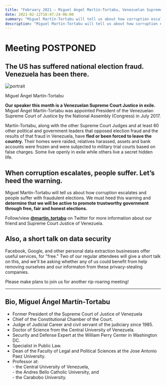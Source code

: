 ```yaml
---
title: "February 2021 — Miguel Ángel Martín-Tortabu, Venezuelan Supreme Court Justice in exile (POSTPONED)"
date: 2021-02-12T16:47:24-06:00
summary: "Miguel Martín-Tortabu will tell us about how corruption escalates and people suffer with fraudulent elections."
description: "Miguel Martín-Tortabu will tell us about how corruption escalates and people suffer with fraudulent elections."
---
```


# Meeting POSTPONED

## The US has suffered national election fraud. Venezuela has been there.

<div class="align-right">
<img src="/img/martin-tortabu.jpg" alt="portrait">  
<p>Miguel Ángel Martín-Tortabu</p>
</div>

**<strong><span class="hilite">Our speaker this month is a Venezuelan Supreme Court Justice in exile.</span></strong>** Miguel Ángel Martín-Tortabu was appointed President of the Venezuelan Supreme Court of Justice by the National Assembly (Congress) in July 2017.   

Martín-Tortabu, along with the other Supreme Court Judges and at least 60 other political and government leaders that opposed election fraud and the results of that fraud in Venezuela, have **fled or been forced to leave the country.** Their homes were raided, relatives harassed, assets and bank accounts were frozen and were subjected to military trial courts based on false charges. Some live openly in exile while others live a secret hidden life.  

## When corruption escalates, people suffer. Let’s heed the warning.

Miguel Martín-Tortabu will tell us about how corruption escalates and people suffer with fraudulent elections. We must heed this warning and **determine that we will be active to promote trustworthy government through free, fair and honest elections.**  

Follow/view **[@martin_tortabu](https://twitter.com/martin_tortabu?s=21)** on Twitter for more information about our friend and Supreme Court Justice of Venezuela.   

## Also, a short talk on data security

Facebook, Google, and other personal data extraction businesses offer useful services, for "free." Two of our regular attendees will give a short talk on this, and we'll be asking whether any of us could benefit from help removing ourselves and our informaton from these privacy-stealing companies.

Please make plans to join us for another rip-roaring meeting!  

---

<a name="bio" id="bio"></a>

## Bio, Miguel Ángel Martín-Tortabu

- Former President of the Supreme Court of Justice of Venezuela
- Chief of the Constitutional Chamber of the Court.  
- Judge of Judicial Career and civil servant of the judiciary since 1985.  
- Doctor of Science from the Central University of Venezuela.  
- Security and Defense Expert at the William Perry Center in Washington DC.
- Specialist in Public Law.  
- Dean of the Faculty of Legal and Political Sciences at the Jose Antonio Paez University.  
- Professor at:   
		- the Central University of Venezuela,   
		- the Andres Bello Catholic University, and  
		- the Carabobo University.

